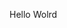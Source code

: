 Hello Wolrd










































































































































































































































































































































































































































































































































































































































































































































































































































































































































































































































































































































































































































































































































































































































































































































































































































































































































































































































































































































































































































